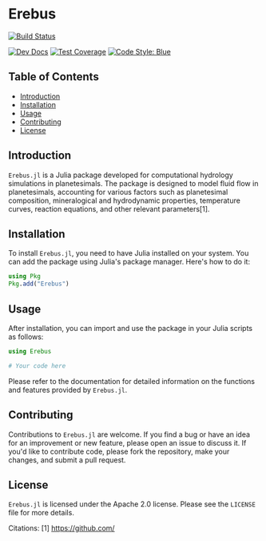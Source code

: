 # Erebus

[![Build Status](https://github.com/formingworlds/Erebus.jl/actions/workflows/CI.yml/badge.svg?branch=main)](https://github.com/formingworlds/Erebus.jl/actions/workflows/CI.yml?query=branch%3Amain)
<!-- [![Stable Docs](https://img.shields.io/badge/docs-stable-blue.svg)](https://formingworlds.github.io/Erebus.jl/stable) -->
[![Dev Docs](https://img.shields.io/badge/docs-dev-blue.svg)](https://formingworlds.github.io/Erebus.jl/dev)
[![Test Coverage](https://codecov.io/gh/formingworlds/Erebus.jl/branch/main/graph/badge.svg)](https://codecov.io/gh/formingworlds/Erebus.jl)
[![Code Style: Blue](https://img.shields.io/badge/code%20style-blue-4495d1.svg)](https://github.com/invenia/BlueStyle)

## Table of Contents
- [Introduction](#introduction)
- [Installation](#installation)
- [Usage](#usage)
- [Contributing](#contributing)
- [License](#license)

## Introduction
`Erebus.jl` is a Julia package developed for computational hydrology simulations in planetesimals. The package is designed to model fluid flow in planetesimals, accounting for various factors such as planetesimal composition, mineralogical and hydrodynamic properties, temperature curves, reaction equations, and other relevant parameters[1].

## Installation
To install `Erebus.jl`, you need to have Julia installed on your system. You can add the package using Julia's package manager. Here's how to do it:

```julia
using Pkg
Pkg.add("Erebus")
```

## Usage
After installation, you can import and use the package in your Julia scripts as follows:

```julia
using Erebus

# Your code here
```

Please refer to the documentation for detailed information on the functions and features provided by `Erebus.jl`.

## Contributing
Contributions to `Erebus.jl` are welcome. If you find a bug or have an idea for an improvement or new feature, please open an issue to discuss it. If you'd like to contribute code, please fork the repository, make your changes, and submit a pull request.

## License
`Erebus.jl` is licensed under the Apache 2.0 license. Please see the `LICENSE` file for more details.

Citations:
[1] https://github.com/
